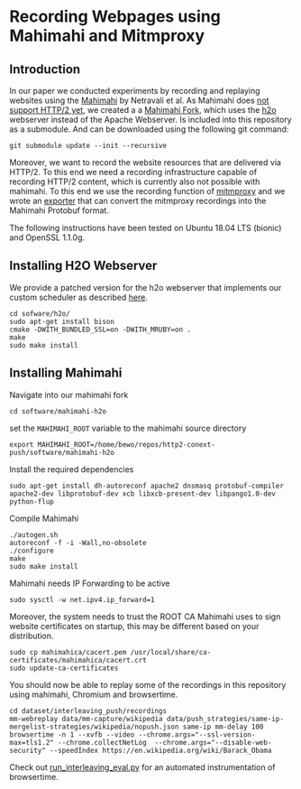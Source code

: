 # Recording Webpages using Mahimahi and Mitmproxy

## Introduction
In our paper we conducted experiments by recording and replaying websites using the [Mahimahi](http://mahimahi.mit.edu) by Netravali et al.
As Mahimahi does [not support HTTP/2 yet](https://github.com/ravinet/mahimahi/issues/101), we created a a [Mahimahi Fork](https://github.com/worenga/mahimahi-h2o), which uses the [h2o](https://h2o.examp1e.net/) webserver instead of the Apache Webserver.
Is included into this repository as a submodule. And can be downloaded using the following git command:
```
git submodule update --init --recursive
```
Moreover, we want to record the website resources that are delivered via HTTP/2. To this end we need a recording infrastructure capable of recording HTTP/2 content, which is currently also not possible with mahimahi.
To this end we use the recording function of [mitmproxy](https://mitmproxy.org/) and we wrote an [exporter](https://github.com/worenga/mitmproxy2mahimahi) that can convert the mitmproxy recordings into the Mahimahi Protobuf format.

The following instructions have been tested on Ubuntu 18.04 LTS (bionic) and OpenSSL 1.1.0g.


## Installing H2O Webserver
We provide a patched version for the h2o webserver that implements our custom scheduler as described [here](https://push.netray.io/interleaving.html#interleaving).

```
cd sofware/h2o/
sudo apt-get install bison
cmake -DWITH_BUNDLED_SSL=on -DWITH_MRUBY=on . 
make
sudo make install
```

## Installing Mahimahi

Navigate into our mahimahi fork
```
cd software/mahimahi-h2o

```
set the `MAHIMAHI_ROOT` variable to the mahimahi source directory
```
export MAHIMAHI_ROOT=/home/bewo/repos/http2-conext-push/software/mahimahi-h2o
```

Install the required dependencies
```
sudo apt-get install dh-autoreconf apache2 dnsmasq protobuf-compiler apache2-dev libprotobuf-dev xcb libxcb-present-dev libpango1.0-dev python-flup
```

Compile Mahimahi
```
./autogen.sh
autoreconf -f -i -Wall,no-obsolete
./configure
make
sudo make install
```

Mahimahi needs IP Forwarding to be active
```
sudo sysctl -w net.ipv4.ip_forward=1
```


Moreover, the system needs to trust the ROOT CA Mahimahi uses to sign website certificates on startup, this may be different based on your distribution.
```
sudo cp mahimahica/cacert.pem /usr/local/share/ca-certificates/mahimahica/cacert.crt
sudo update-ca-certificates
```


You should now be able to replay some of the recordings in this repository using mahimahi, Chromium and browsertime.

```
cd dataset/interleaving_push/recordings
mm-webreplay data/mm-capture/wikipedia data/push_strategies/same-ip-mergelist-strategies/wikipedia/nopush.json same-ip mm-delay 100 browsertime -n 1 --xvfb --video --chrome.args="--ssl-version-max=tls1.2" --chrome.collectNetLog  --chrome.args="--disable-web-security" --speedIndex https://en.wikipedia.org/wiki/Barack_Obama
```
Check out [run_interleaving_eval.py](../blob/master/dataset/interleaving_push/eval/run_interleaving_eval.py) for an automated instrumentation of browsertime.

